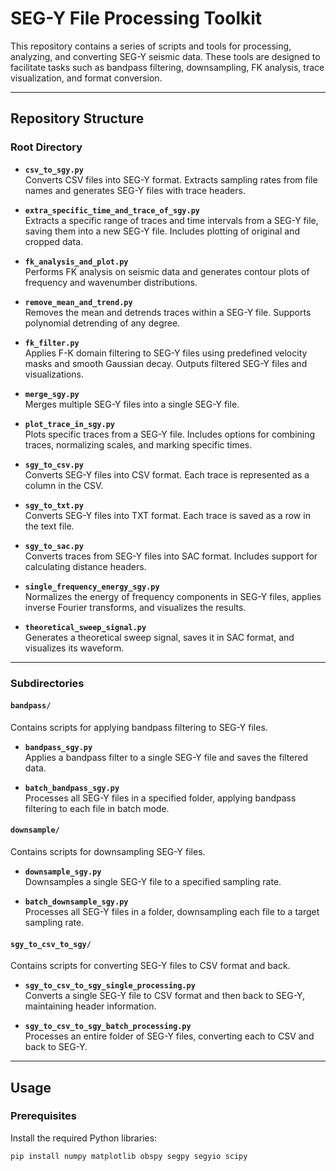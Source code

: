 # SEG-Y File Processing Toolkit

This repository contains a series of scripts and tools for processing, analyzing, and converting SEG-Y seismic data. These tools are designed to facilitate tasks such as bandpass filtering, downsampling, FK analysis, trace visualization, and format conversion.

---

## Repository Structure

### Root Directory

- **`csv_to_sgy.py`**  
  Converts CSV files into SEG-Y format. Extracts sampling rates from file names and generates SEG-Y files with trace headers.

- **`extra_specific_time_and_trace_of_sgy.py`**  
  Extracts a specific range of traces and time intervals from a SEG-Y file, saving them into a new SEG-Y file. Includes plotting of original and cropped data.

- **`fk_analysis_and_plot.py`**  
  Performs FK analysis on seismic data and generates contour plots of frequency and wavenumber distributions.

- **`remove_mean_and_trend.py`**  
  Removes the mean and detrends traces within a SEG-Y file. Supports polynomial detrending of any degree.

- **`fk_filter.py`**  
  Applies F-K domain filtering to SEG-Y files using predefined velocity masks and smooth Gaussian decay. Outputs filtered SEG-Y files and visualizations.

- **`merge_sgy.py`**  
  Merges multiple SEG-Y files into a single SEG-Y file.

- **`plot_trace_in_sgy.py`**  
  Plots specific traces from a SEG-Y file. Includes options for combining traces, normalizing scales, and marking specific times.

- **`sgy_to_csv.py`**  
  Converts SEG-Y files into CSV format. Each trace is represented as a column in the CSV.

- **`sgy_to_txt.py`**  
  Converts SEG-Y files into TXT format. Each trace is saved as a row in the text file.

- **`sgy_to_sac.py`**  
  Converts traces from SEG-Y files into SAC format. Includes support for calculating distance headers.

- **`single_frequency_energy_sgy.py`**  
  Normalizes the energy of frequency components in SEG-Y files, applies inverse Fourier transforms, and visualizes the results.

- **`theoretical_sweep_signal.py`**  
  Generates a theoretical sweep signal, saves it in SAC format, and visualizes its waveform.

---

### Subdirectories

#### `bandpass/`

Contains scripts for applying bandpass filtering to SEG-Y files.

- **`bandpass_sgy.py`**  
  Applies a bandpass filter to a single SEG-Y file and saves the filtered data.

- **`batch_bandpass_sgy.py`**  
  Processes all SEG-Y files in a specified folder, applying bandpass filtering to each file in batch mode.

#### `downsample/`

Contains scripts for downsampling SEG-Y files.

- **`downsample_sgy.py`**  
  Downsamples a single SEG-Y file to a specified sampling rate.

- **`batch_downsample_sgy.py`**  
  Processes all SEG-Y files in a folder, downsampling each file to a target sampling rate.

#### `sgy_to_csv_to_sgy/`

Contains scripts for converting SEG-Y files to CSV format and back.

- **`sgy_to_csv_to_sgy_single_processing.py`**  
  Converts a single SEG-Y file to CSV format and then back to SEG-Y, maintaining header information.

- **`sgy_to_csv_to_sgy_batch_processing.py`**  
  Processes an entire folder of SEG-Y files, converting each to CSV and back to SEG-Y.

---

## Usage

### Prerequisites

Install the required Python libraries:
```bash
pip install numpy matplotlib obspy segpy segyio scipy
